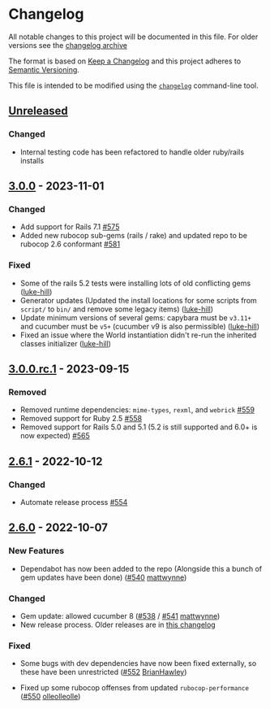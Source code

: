 # Changelog

All notable changes to this project will be documented in this file. For older versions see the [changelog archive](./CHANGELOG.old.md)

The format is based on [Keep a Changelog](https://keepachangelog.com/en/1.0.0/)
and this project adheres to [Semantic Versioning](https://semver.org/spec/v2.0.0.html).

This file is intended to be modified using the [`changelog`](github.com/cucumber/changelog) command-line tool.

## [Unreleased]
### Changed
- Internal testing code has been refactored to handle older ruby/rails installs

## [3.0.0] - 2023-11-01
### Changed
- Add support for Rails 7.1 [#575](https://github.com/cucumber/cucumber-rails/pull/575)
- Added new rubocop sub-gems (rails / rake) and updated repo to be rubocop 2.6 conformant [#581](https://github.com/cucumber/cucumber-rails/pull/581)

### Fixed
- Some of the rails 5.2 tests were installing lots of old conflicting gems ([luke-hill])
- Generator updates (Updated the install locations for some scripts from `script/` to `bin/` and remove some legacy items)
  ([luke-hill])
- Update minimum versions of several gems: capybara must be `v3.11+` and cucumber must be `v5+` (cucumber v9 is also permissible)
  ([luke-hill])
- Fixed an issue where the World instantiation didn't re-run the inherited classes initializer ([luke-hill])

## [3.0.0.rc.1] - 2023-09-15
### Removed
- Removed runtime dependencies: `mime-types`, `rexml`, and `webrick` [#559](https://github.com/cucumber/cucumber-rails/pull/559)
- Removed support for Ruby 2.5 [#558](https://github.com/cucumber/cucumber-rails/pull/558)
- Removed support for Rails 5.0 and 5.1 (5.2 is still supported and 6.0+ is now expected) [#565](https://github.com/cucumber/cucumber-rails/pull/565)

## [2.6.1] - 2022-10-12
### Changed
- Automate release process [#554](https://github.com/cucumber/cucumber-rails/pull/554)

## [2.6.0] - 2022-10-07
### New Features
- Dependabot has now been added to the repo (Alongside this a bunch of gem updates have been done)
  ([#540](https://github.com/cucumber/cucumber-rails/pull/540) [mattwynne])

### Changed
- Gem update: allowed cucumber 8 ([#538](https://github.com/cucumber/cucumber-rails/pull/538) / [#541](https://github.com/cucumber/cucumber-rails/pull/541) [mattwynne])
- New release process. Older releases are in [this changelog](./CHANGELOG.old.md)

### Fixed
- Some bugs with dev dependencies have now been fixed externally, so these have been unrestricted
  ([#552](https://github.com/cucumber/cucumber-rails/pull/552) [BrianHawley])

- Fixed up some rubocop offenses from updated `rubocop-performance`
  ([#550](https://github.com/cucumber/cucumber-rails/pull/550) [olleolleolle])

[Unreleased]: https://github.com/cucumber/cucumber-rails/compare/v3.0.0...HEAD
[3.0.0]: https://github.com/cucumber/cucumber-rails/compare/v3.0.0.rc.1...v3.0.0
[3.0.0.rc.1]: https://github.com/cucumber/cucumber-rails/compare/v2.6.1...v3.0.0.rc.1
[2.6.1]: https://github.com/cucumber/cucumber-rails/compare/v2.6.0...v2.6.1
[2.6.0]: https://github.com/cucumber/cucumber-rails/compare/v2.5.1...v2.6.0

[olleolleolle]: https://github.com/olleolleolle
[BrianHawley]: https://github.com/BrianHawley
[mattwynne]: https://github.com/mattwynne
[orien]: https://github.com/orien
[luke-hill]: https://github.com/luke-hill

